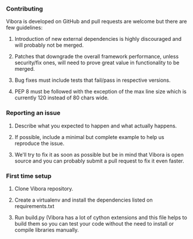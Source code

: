 ### Contributing

Vibora is developed on GitHub and pull requests are welcome but there
are few guidelines:

1. Introduction of new external dependencies is highly discouraged
and will probably not be merged.

2. Patches that downgrade the overall framework performance, unless
security/fix ones, will need to prove great value in functionality
to be merged.

3. Bug fixes must include tests that fail/pass in respective versions.

4. PEP 8 must be followed with the exception of the
max line size which is currently 120 instead of 80 chars wide.

### Reporting an issue

1. Describe what you expected to happen and what actually happens.

2. If possible, include a minimal but complete example
to help us reproduce the issue.

3. We'll try to fix it as soon as possible but be in mind that
Vibora is open source and you can probably submit a pull request
to fix it even faster.

### First time setup

1. Clone Vibora repository.

2. Create a virtualenv and install the dependencies listed on
requirements.txt

3. Run build.py (Vibora has a lot of cython extensions and this file
helps to build them so you can test your code without the need to
install or compile libraries manually.
